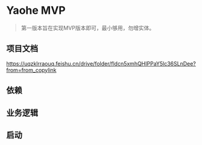 # Yaohe MVP
> 第一版本旨在实现MVP版本即可，最小够用，勿增实体。

## 项目文档
https://uqzklrraouq.feishu.cn/drive/folder/fldcn5xmhQHIPPaY5lc36SLnDee?from=from_copylink

## 依赖

## 业务逻辑

## 启动